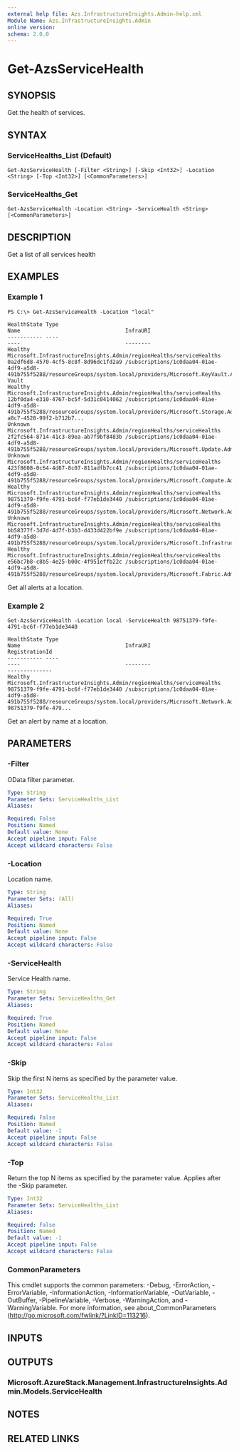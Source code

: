 ```yaml
---
external help file: Azs.InfrastructureInsights.Admin-help.xml
Module Name: Azs.InfrastructureInsights.Admin
online version: 
schema: 2.0.0
---
```


# Get-AzsServiceHealth

## SYNOPSIS
Get the health of services.

## SYNTAX

### ServiceHealths_List (Default)
```
Get-AzsServiceHealth [-Filter <String>] [-Skip <Int32>] -Location <String> [-Top <Int32>] [<CommonParameters>]
```

### ServiceHealths_Get
```
Get-AzsServiceHealth -Location <String> -ServiceHealth <String> [<CommonParameters>]
```

## DESCRIPTION
Get a list of all services health

## EXAMPLES

### Example 1
```
PS C:\> Get-AzsServiceHealth -Location "local"

HealthState Type                                                                Name                                 InfraURI
----------- ----                                                                ----                                 --------
Healthy     Microsoft.InfrastructureInsights.Admin/regionHealths/serviceHealths 0a2df6d8-4570-4cf5-8c8f-8d96dc1fd2a9 /subscriptions/1c0daa04-01ae-4df9-a5d8-491b755f5288/resourceGroups/system.local/providers/Microsoft.KeyVault.Admin/locations/local/infraRoles/Key Vault
Healthy     Microsoft.InfrastructureInsights.Admin/regionHealths/serviceHealths 12bf0da4-e310-4767-bc5f-5d31c0414062 /subscriptions/1c0daa04-01ae-4df9-a5d8-491b755f5288/resourceGroups/system.local/providers/Microsoft.Storage.Admin/farms/f1031738-a8c7-4528-99f2-b712b7...
Unknown     Microsoft.InfrastructureInsights.Admin/regionHealths/serviceHealths 2f2fc564-8714-41c3-89ea-ab7f9bf8483b /subscriptions/1c0daa04-01ae-4df9-a5d8-491b755f5288/resourceGroups/system.local/providers/Microsoft.Update.Admin/updateLocations/local/infraRoles/Updates
Unknown     Microsoft.InfrastructureInsights.Admin/regionHealths/serviceHealths 423f8608-0c64-4d87-8c07-811adfb7cc41 /subscriptions/1c0daa04-01ae-4df9-a5d8-491b755f5288/resourceGroups/system.local/providers/Microsoft.Compute.Admin/infraRoles/Compute
Healthy     Microsoft.InfrastructureInsights.Admin/regionHealths/serviceHealths 98751379-f9fe-4791-bc6f-f77eb1de3440 /subscriptions/1c0daa04-01ae-4df9-a5d8-491b755f5288/resourceGroups/system.local/providers/Microsoft.Network.Admin/infraRoles/Network
Unknown     Microsoft.InfrastructureInsights.Admin/regionHealths/serviceHealths bb58377f-3d7d-4d7f-b3b3-d433d422bf9e /subscriptions/1c0daa04-01ae-4df9-a5d8-491b755f5288/resourceGroups/system.local/providers/Microsoft.InfrastructureInsights.Admin/regionHealths/local/i...
Healthy     Microsoft.InfrastructureInsights.Admin/regionHealths/serviceHealths e56bc7b8-c8b5-4e25-b00c-4f951effb22c /subscriptions/1c0daa04-01ae-4df9-a5d8-491b755f5288/resourceGroups/system.local/providers/Microsoft.Fabric.Admin/fabricLocations/local/infraRoles/Capa...
```

Get all alerts at a location.

### Example 2
```
Get-AzsServiceHealth -Location local -ServiceHealth 98751379-f9fe-4791-bc6f-f77eb1de3440

HealthState Type                                                                Name                                 InfraURI                                                                                                                             RegistrationId
----------- ----                                                                ----                                 --------                                                                                                                             --------------
Healthy     Microsoft.InfrastructureInsights.Admin/regionHealths/serviceHealths 98751379-f9fe-4791-bc6f-f77eb1de3440 /subscriptions/1c0daa04-01ae-4df9-a5d8-491b755f5288/resourceGroups/system.local/providers/Microsoft.Network.Admin/infraRoles/Network 98751379-f9fe-479...
```

Get an alert by name at a location.

## PARAMETERS

### -Filter
OData filter parameter.

```yaml
Type: String
Parameter Sets: ServiceHealths_List
Aliases: 

Required: False
Position: Named
Default value: None
Accept pipeline input: False
Accept wildcard characters: False
```

### -Location
Location name.

```yaml
Type: String
Parameter Sets: (All)
Aliases: 

Required: True
Position: Named
Default value: None
Accept pipeline input: False
Accept wildcard characters: False
```

### -ServiceHealth
Service Health name.

```yaml
Type: String
Parameter Sets: ServiceHealths_Get
Aliases: 

Required: True
Position: Named
Default value: None
Accept pipeline input: False
Accept wildcard characters: False
```

### -Skip
Skip the first N items as specified by the parameter value.

```yaml
Type: Int32
Parameter Sets: ServiceHealths_List
Aliases: 

Required: False
Position: Named
Default value: -1
Accept pipeline input: False
Accept wildcard characters: False
```

### -Top
Return the top N items as specified by the parameter value.
Applies after the -Skip parameter.

```yaml
Type: Int32
Parameter Sets: ServiceHealths_List
Aliases: 

Required: False
Position: Named
Default value: -1
Accept pipeline input: False
Accept wildcard characters: False
```

### CommonParameters
This cmdlet supports the common parameters: -Debug, -ErrorAction, -ErrorVariable, -InformationAction, -InformationVariable, -OutVariable, -OutBuffer, -PipelineVariable, -Verbose, -WarningAction, and -WarningVariable. For more information, see about_CommonParameters (http://go.microsoft.com/fwlink/?LinkID=113216).

## INPUTS

## OUTPUTS

### Microsoft.AzureStack.Management.InfrastructureInsights.Admin.Models.ServiceHealth

## NOTES

## RELATED LINKS

